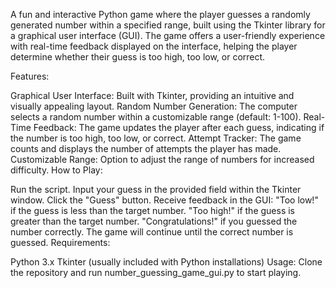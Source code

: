 A fun and interactive Python game where the player guesses a randomly generated number within a specified range, built using the Tkinter library for a graphical user interface (GUI). The game offers a user-friendly experience with real-time feedback displayed on the interface, helping the player determine whether their guess is too high, too low, or correct.

Features:

Graphical User Interface: Built with Tkinter, providing an intuitive and visually appealing layout.
Random Number Generation: The computer selects a random number within a customizable range (default: 1-100).
Real-Time Feedback: The game updates the player after each guess, indicating if the number is too high, too low, or correct.
Attempt Tracker: The game counts and displays the number of attempts the player has made.
Customizable Range: Option to adjust the range of numbers for increased difficulty.
How to Play:

Run the script.
Input your guess in the provided field within the Tkinter window.
Click the "Guess" button.
Receive feedback in the GUI:
"Too low!" if the guess is less than the target number.
"Too high!" if the guess is greater than the target number.
"Congratulations!" if you guessed the number correctly.
The game will continue until the correct number is guessed.
Requirements:

Python 3.x
Tkinter (usually included with Python installations)
Usage: Clone the repository and run number_guessing_game_gui.py to start playing.

